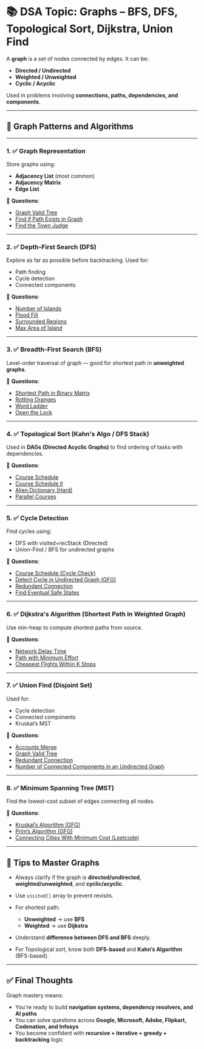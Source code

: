 
# 📚 DSA Topic: **Graphs – BFS, DFS, Topological Sort, Dijkstra, Union Find**

A **graph** is a set of nodes connected by edges. It can be:

* **Directed / Undirected**
* **Weighted / Unweighted**
* **Cyclic / Acyclic**

Used in problems involving **connections, paths, dependencies, and components**.

---

## 🧩 Graph Patterns and Algorithms

---

### 1. ✅ **Graph Representation**

Store graphs using:

* **Adjacency List** (most common)
* **Adjacency Matrix**
* **Edge List**

📌 **Questions**:

* [Graph Valid Tree](https://leetcode.com/problems/graph-valid-tree/)
* [Find if Path Exists in Graph](https://leetcode.com/problems/find-if-path-exists-in-graph/)
* [Find the Town Judge](https://leetcode.com/problems/find-the-town-judge/)

---

### 2. ✅ **Depth-First Search (DFS)**

Explore as far as possible before backtracking. Used for:

* Path finding
* Cycle detection
* Connected components

📌 **Questions**:

* [Number of Islands](https://leetcode.com/problems/number-of-islands/)
* [Flood Fill](https://leetcode.com/problems/flood-fill/)
* [Surrounded Regions](https://leetcode.com/problems/surrounded-regions/)
* [Max Area of Island](https://leetcode.com/problems/max-area-of-island/)

---

### 3. ✅ **Breadth-First Search (BFS)**

Level-order traversal of graph — good for shortest path in **unweighted graphs**.

📌 **Questions**:

* [Shortest Path in Binary Matrix](https://leetcode.com/problems/shortest-path-in-binary-matrix/)
* [Rotting Oranges](https://leetcode.com/problems/rotting-oranges/)
* [Word Ladder](https://leetcode.com/problems/word-ladder/)
* [Open the Lock](https://leetcode.com/problems/open-the-lock/)

---

### 4. ✅ **Topological Sort (Kahn's Algo / DFS Stack)**

Used in **DAGs (Directed Acyclic Graphs)** to find ordering of tasks with dependencies.

📌 **Questions**:

* [Course Schedule](https://leetcode.com/problems/course-schedule/)
* [Course Schedule II](https://leetcode.com/problems/course-schedule-ii/)
* [Alien Dictionary (Hard)](https://leetcode.com/problems/alien-dictionary/)
* [Parallel Courses](https://leetcode.com/problems/parallel-courses/)

---

### 5. ✅ **Cycle Detection**

Find cycles using:

* DFS with visited+recStack (Directed)
* Union-Find / BFS for undirected graphs

📌 **Questions**:

* [Course Schedule (Cycle Check)](https://leetcode.com/problems/course-schedule/)
* [Detect Cycle in Undirected Graph (GFG)](https://www.geeksforgeeks.org/detect-cycle-undirected-graph/)
* [Redundant Connection](https://leetcode.com/problems/redundant-connection/)
* [Find Eventual Safe States](https://leetcode.com/problems/find-eventual-safe-states/)

---

### 6. ✅ **Dijkstra's Algorithm (Shortest Path in Weighted Graph)**

Use min-heap to compute shortest paths from source.

📌 **Questions**:

* [Network Delay Time](https://leetcode.com/problems/network-delay-time/)
* [Path with Minimum Effort](https://leetcode.com/problems/path-with-minimum-effort/)
* [Cheapest Flights Within K Stops](https://leetcode.com/problems/cheapest-flights-within-k-stops/)

---

### 7. ✅ **Union Find (Disjoint Set)**

Used for:

* Cycle detection
* Connected components
* Kruskal’s MST

📌 **Questions**:

* [Accounts Merge](https://leetcode.com/problems/accounts-merge/)
* [Graph Valid Tree](https://leetcode.com/problems/graph-valid-tree/)
* [Redundant Connection](https://leetcode.com/problems/redundant-connection/)
* [Number of Connected Components in an Undirected Graph](https://leetcode.com/problems/number-of-connected-components-in-an-undirected-graph/)

---

### 8. ✅ **Minimum Spanning Tree (MST)**

Find the lowest-cost subset of edges connecting all nodes.

📌 **Questions**:

* [Kruskal’s Algorithm (GFG)](https://www.geeksforgeeks.org/kruskals-minimum-spanning-tree-algorithm-greedy-algo-2/)
* [Prim’s Algorithm (GFG)](https://www.geeksforgeeks.org/prims-minimum-spanning-tree-mst-greedy-algo-5/)
* [Connecting Cities With Minimum Cost (Leetcode)](https://leetcode.com/problems/min-cost-to-connect-all-points/)

---

## 🧠 Tips to Master Graphs

* Always clarify if the graph is **directed/undirected**, **weighted/unweighted**, and **cyclic/acyclic**.
* Use `visited[]` array to prevent revisits.
* For shortest path:

  * **Unweighted** → use **BFS**
  * **Weighted** → use **Dijkstra**
* Understand **difference between DFS and BFS** deeply.
* For Topological sort, know both **DFS-based** and **Kahn’s Algorithm** (BFS-based).

---

## ✅ Final Thoughts

Graph mastery means:

* You're ready to build **navigation systems, dependency resolvers, and AI paths**
* You can solve questions across **Google, Microsoft, Adobe, Flipkart, Codenation, and Infosys**
* You become confident with **recursive + iterative + greedy + backtracking** logic

